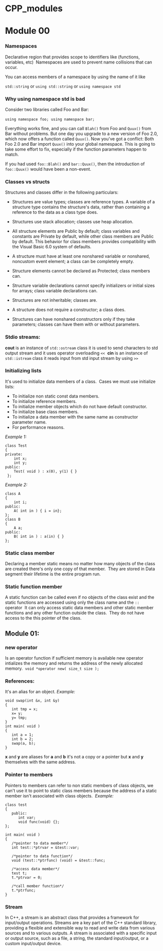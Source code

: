 # CPP_modules

# Module 00

### Namespaces 
Declarative region that provides scope to identifiers like (functions, variables, etc) 
Namespaces are used to prevent name collisions that can occur. 

You can access members of a namespace by using the name of it like  

`std::string` or `using std::string` or `using namespace std` 

### Why using namespace std is bad 

Consider two libraries called Foo and Bar: 

`using namespace foo;` 
`using namespace bar;` 

Everything works fine, and you can call `Blah()` from Foo and `Quux()` from Bar without problems.
But one day you upgrade to a new version of Foo 2.0, which now offers a function called `Quux()`.
Now you've got a conflict: Both Foo 2.0 and Bar import `Quux()` into your global namespace.
This is going to take some effort to fix, especially if the function parameters happen to match. 

If you had used `foo::Blah()` and `bar::Quux()`, then the introduction of `foo::Quux()` would have been a non-event.

### Classes vs structs 

Structures and classes differ in the following particulars: 

   - Structures are value types; classes are reference types. A variable of a structure type contains the structure's data, rather than containing a reference to the data as a class type does. 

   - Structures use stack allocation; classes use heap allocation. 

   - All structure elements are Public by default; class variables and constants are Private by default, while other class members are Public by default. This behavior for class members provides compatibility with the Visual Basic 6.0 system of defaults. 

   - A structure must have at least one nonshared variable or nonshared, noncustom event element; a class can be completely empty. 

   - Structure elements cannot be declared as Protected; class members can. 

   - Structure variable declarations cannot specify initializers or initial sizes for arrays; class variable declarations can. 

   - Structures are not inheritable; classes are. 

   - A structure does not require a constructor; a class does. 

   - Structures can have nonshared constructors only if they take parameters; classes can have them with or without parameters.
   
### Stdio streams: 
**cout** is an instance of `std::ostream` class it is used to send characters to std output stream and it uses operator overloading `<<` 
**cin** is an instance of `std::istream` class it reads input from std input stream by using `>>` 
  
### Initializing lists 

It's used to initialize data members of a class. 
Cases we must use initialize lists: 
  - To initialize non static const data members. 
  - To initialize reference members. 
  - To initialize member objects which do not have default constructor. 
  - To initialize base class members. 
  - To initialize a data member with the same name as constructor parameter name. 
  - For performance reasons. 

*Example 1:* 
```
class Test 
{ 
private: 
    int x; 
    int y; 
public: 
    Test( void ) : x(0), y(1) { } 
 };
```

*Example 2:* 
```
class A  
{
    int i; 
public: 
    A( int in ) { i = in}; 
}; 
class B 
{ 
    A a; 
public: 
    B( int in ) : a(in) { } 
};
```

### Static class member
Declaring a member static means no matter how many objects of the class are created there's only one copy of that member. 
They are stored in Data segment their lifetime is the entire program run.

### Static function member
A static function can be called even if no objects of the class exist and the static functions are accessed using 
only the class name and the `::` operator 
It can only access static data members and other static member functions and any other function outside the class. 
They do not have access to the this pointer of the class.

## Module 01:

### new operator
Is an operator function if sufficient memory is available new operator intializes the memory and returns the address of the newly allocated memory. 
`void *operator new( size_t size ); `

### References:
It's an alias for an object.
*Example:*
```
void swap(int &x, int &y) 
{ 
   int tmp = x; 
   x= y; 
   y= tmp; 
} 
int main( void ) 
{ 
   int a = 1; 
   int b = 2; 
   swap(a, b); 
}
```
**x** and **y** are aliases for **a** and **b** it's not a copy or a pointer but **x** and **y** themselves with the same address. 

### Pointer to members
Pointers to members can refer to non static members of class objects, we can't use it to point to static class members because the address of a static member isn't associated with class objects. 
*Example:* 
```
class test 
{ 
   public: 
      int var; 
      void func(void) {}; 
}; 

int main( void ) 
{ 
   /*pointer to data member*/ 
   int test::*ptrvar = &test::var;
   
   /*pointer to data function*/ 
   void (test::*ptrfunc) (void) = &test::func; 

   /*access data member*/ 
   test t; 
   t.*ptrvar = 0; 
  
   /*call member function*/ 
   t.*ptrfunc; 
} 
```
### Stream
In C++, a stream is an abstract class that provides a framework for input/output operations. Streams are a key part of the C++ standard library, providing a flexible and extensible way to read and write data from various sources and to various outputs. A stream is associated with a specific input or output source, such as a file, a string, the standard input/output, or a custom input/output device.
